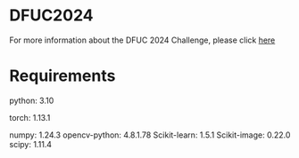 # DFUC2024

For more information about the DFUC 2024 Challenge, please click [here](https://dfuc2022.grand-challenge.org/)

# Requirements

python: 3.10

torch: 1.13.1

numpy: 1.24.3
opencv-python: 4.8.1.78
Scikit-learn: 1.5.1
Scikit-image: 0.22.0
scipy: 1.11.4
